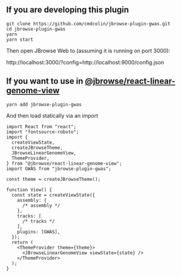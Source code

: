 ## If you are developing this plugin

```
git clone https://github.com/cmdcolin/jbrowse-plugin-gwas.git
cd jbrowse-plugin-gwas
yarn
yarn start
```

Then open JBrowse Web to (assuming it is running on port 3000):

http://localhost:3000/?config=http://localhost:9000/config.json

## If you want to use in [@jbrowse/react-linear-genome-view](https://www.npmjs.com/package/@jbrowse/react-linear-genome-view)

```
yarn add jbrowse-plugin-gwas
```

And then load statically via an import

```tsx
import React from "react";
import "fontsource-roboto";
import {
  createViewState,
  createJBrowseTheme,
  JBrowseLinearGenomeView,
  ThemeProvider,
} from "@jbrowse/react-linear-genome-view";
import GWAS from "jbrowse-plugin-gwas";

const theme = createJBrowseTheme();

function View() {
  const state = createViewState({
    assembly: {
      /* assembly */
    },
    tracks: [
      /* tracks */
    ],
    plugins: [GWAS],
  });
  return (
    <ThemeProvider theme={theme}>
      <JBrowseLinearGenomeView viewState={state} />
    </ThemeProvider>
  );
}
```
